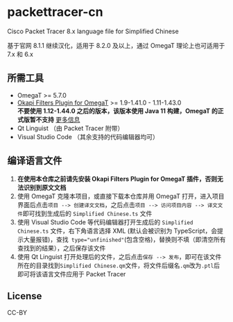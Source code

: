 # packettracer-cn
Cisco Packet Tracer 8.x language file for Simplified Chinese

基于官网 8.1.1 继续汉化，适用于 8.2.0 及以上，通过 OmegaT 理论上也可适用于 7.x 和 6.x

## 所需工具

 - OmegaT >= 5.7.0
 - [Okapi Filters Plugin for OmegaT](https://okapiframework.org/binaries/omegat-plugin/) >= 1.9-1.41.0 - 1.11-1.43.0   
   **不要使用 1.12-1.44.0 之后的版本，该版本使用 Java 11 构建，OmegaT 的正式版暂不支持** [更多信息](https://okapiframework.org/wiki/index.php?title=Okapi_Filters_Plugin_for_OmegaT)
 - Qt Linguist （由 Packet Tracer 附带）
 - Visual Studio Code （其余支持的代码编辑器均可）
 
 ## 编译语言文件
 
 1. **在使用本仓库之前请先安装 Okapi Filters Plugin for OmegaT 插件，否则无法识别到原文文档**
 2. 使用 OmegaT 克隆本项目，或直接下载本仓库并用 OmegaT 打开，进入项目界面后点击`项目 --> 创建译文文档`，之后点击`项目 --> 访问项目内容 --> 译文文件`即可找到生成后的 `Simplified Chinese.ts` 文件
 3. 使用 Visual Studio Code 等代码编辑器打开生成后的 `Simplified Chinese.ts` 文件，右下角语言选择 XML (默认会被识别为 TypeScript，会提示大量报错)，查找` type="unfinished"`(包含空格)，替换则不填（即清空所有查找到的结果），之后保存该文件
 4. 使用 Qt Linguist 打开处理后的文件，之后点击`保存 --> 发布`，即可在该文件所在的目录找到`Simplified Chinese.qm`文件，将文件后缀名`.qm`改为`.ptl`后即可将该语言文件应用于 Packet Tracer

## License

CC-BY
